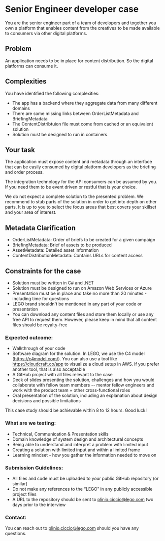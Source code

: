 # Senior Engineer developer case

You are the senior engineer part of a team of developers and together you own a platform that enables content from the creatives to be made available to consumers via other digital platforms.

## Problem

An application needs to be in place for content distribution. So the digital platforms can consume it.

## Complexities

You have identified the following complexities:

* The app has a backend where they aggregate data from many different domains
* There are some missing links between OrderListMetadata and BriefingMetadata
* The ContentDistribtuion file must come from cached or an equivalent solution
* Solution must be designed to run in containers

## Your task

The application must expose content and metadata through an interface that can be easily consumed by digital platform developers as the briefing and order process.

The integration technology for the API consumers can be assumed by you. If you need them to be event driven or restful that is your choice.

We do not expect a complete solution to the presented problem. We recommend to stub parts of the solution in order to get into depth on other parts. It is up to you to select the focus areas that best covers your skillset and your area of interest.

## Metadata Clarification

* OrderListMetadata: Order of briefs to be created for a given campaign
* BriefingMetadata: Brief of assets to be produced
* AssetMetadata: Detailed asset information
* ContentDistributionMetadata: Contains URLs for content access

## Constraints for the case

* Solution must be written in C# and .NET
* Solution must be designed to run on Amazon Web Services or Azure
* Presentation must be in place and take no more than 20 minutes - including time for questions
* LEGO brand shouldn't be mentioned in any part of your code or presentation
* You can download any content files and store them locally or use any free API to request them. However, please keep in mind that all content files should be royalty-free

### Expected outcome:
* Walkthrough of your code
* Software diagram for the solution. In LEGO, we use the C4 model (https://c4model.com/). You can also use a tool like https://cloudcraft.co/app to visualize a cloud setup in AWS. If you prefer another tool, that is also acceptable
* A GitHub project with all files relevant to the case
* Deck of slides presenting the solution, challenges and how you would collaborate with fellow team members -- mentor fellow engineers and work with the product team + other cross-functional roles  
* Oral presentation of the solution, including an explanation about design decisions and possible limitations

This case study should be achievable within 8 to 12 hours. Good luck!

### What are we testing:
* Technical, Communication & Presentation skills
* Domain knowledge of system design and architectural concepts
* Being able to understand and interpret a problem with limited input
* Creating a solution with limited input and within a limited frame
* Learning mindset - how you gather the information needed to move on

### Submission Guidelines:
* All files and code must be uploaded to your public GitHub repository (or similar)
* Do not make any references to the “LEGO” in any publicly accessible project files
* A URL to the repository should be sent to plinio.ciccio@lego.com two days prior to the interview

### Contact:
You can reach out to plinio.ciccio@lego.com should you have any questions.